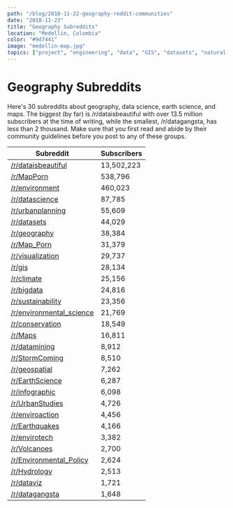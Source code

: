 ```yaml
---
path: "/blog/2018-11-22-geography-reddit-communities"
date: "2018-11-23"
title: "Geography Subreddits"
location: "Medellín, Colombia"
color: "#9d7441"
image: "medellin-map.jpg"
topics: ["project", "engineering", "data", "GIS", "datasets", "natural disasters", "climate change"]
---
```

# Geography Subreddits

Here's 30 subreddits about geography, data science, earth science, and maps. The biggest (by far) is /r/dataisbeautiful with over 13.5 million subscribers at the time of writing, while the smallest, /r/datagangsta, has less than 2 thousand. Make sure that you first read and abide by their community guidelines before you post to any of these groups.

| Subreddit                                                                   | Subscribers |
|-----------------------------------------------------------------------------|-------------|
| [/r/dataisbeautiful](https://www.reddit.com/r/dataisbeautiful/)             | 13,502,223  |
| [/r/MapPorn](https://www.reddit.com/r/MapPorn/)                             | 538,796     |
| [/r/environment](https://www.reddit.com/r/environment/)                     | 460,023     |
| [/r/datascience](https://www.reddit.com/r/datascience/)                     | 87,785      |
| [/r/urbanplanning](https://www.reddit.com/r/urbanplanning/)                 | 55,609      |
| [/r/datasets](https://www.reddit.com/r/datasets/)                           | 44,029      |
| [/r/geography](https://www.reddit.com/r/geography/)                         | 38,384      |
| [/r/Map_Porn](https://www.reddit.com/r/Map_Porn/)                           | 31,379      |
| [/r/visualization](https://www.reddit.com/r/visualization/)                 | 29,737      |
| [/r/gis](https://www.reddit.com/r/gis/)                                     | 28,134      |
| [/r/climate](https://www.reddit.com/r/climate/)                             | 25,156      |
| [/r/bigdata](https://www.reddit.com/r/bigdata/)                             | 24,816      |
| [/r/sustainability](https://www.reddit.com/r/sustainability/)               | 23,356      |
| [/r/environmental_science](https://www.reddit.com/r/environmental_science/) | 21,769      |
| [/r/conservation](https://www.reddit.com/r/conservation/)                   | 18,549      |
| [/r/Maps](https://www.reddit.com/r/Maps/)                                   | 16,811      |
| [/r/datamining](https://www.reddit.com/r/datamining/)                       | 8,912       |
| [/r/StormComing](https://www.reddit.com/r/StormComing/)                     | 8,510       |
| [/r/geospatial](https://www.reddit.com/r/geospatial/)                       | 7,262       |
| [/r/EarthScience](https://www.reddit.com/r/EarthScience/)                   | 6,287       |
| [/r/infographic](https://www.reddit.com/r/infographic/)                     | 6,098       |
| [/r/UrbanStudies](https://www.reddit.com/r/UrbanStudies/)                   | 4,726       |
| [/r/enviroaction](https://www.reddit.com/r/enviroaction/)                   | 4,456       |
| [/r/Earthquakes](https://www.reddit.com/r/Earthquakes/)                     | 4,166       |
| [/r/envirotech](https://www.reddit.com/r/envirotech/)                       | 3,382       |
| [/r/Volcanoes](https://www.reddit.com/r/Volcanoes/)                         | 2,700       |
| [/r/Environmental_Policy](https://www.reddit.com/r/Environmental_Policy/)   | 2,624       |
| [/r/Hydrology](https://www.reddit.com/r/Hydrology/)                         | 2,513       |
| [/r/dataviz](https://www.reddit.com/r/dataviz/)                             | 1,721       |
| [/r/datagangsta](https://www.reddit.com/r/datagangsta/)                     | 1,648       |
